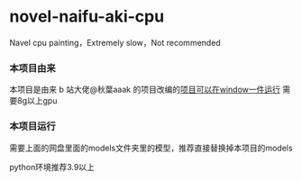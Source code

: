 # novel-naifu-aki-cpu
Navel cpu painting，Extremely slow，Not recommended

### 本项目由来
本项目是由来 b 站大佬@秋葉aaak 的项目改编的[项目可以在window一件运行](https://pan.baidu.com/s/1HfySrVnFmeS1AkhFnBbhpA?pwd=9976)
需要8g以上gpu

### 本项目运行
需要上面的网盘里面的models文件夹里的模型，推荐直接替换掉本项目的models 

python环境推荐3.9以上
